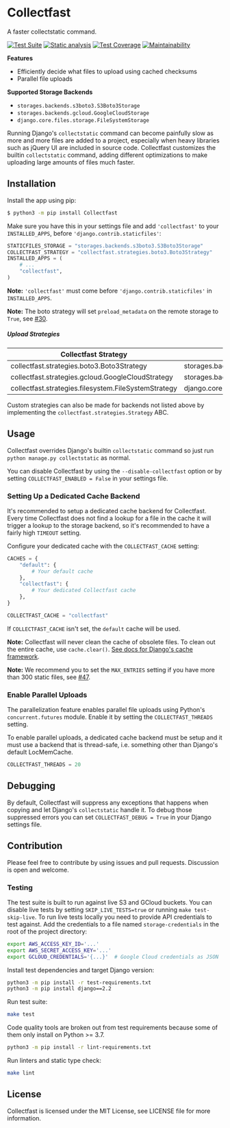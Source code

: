 # Collectfast

A faster collectstatic command.

[![Test Suite](https://github.com/antonagestam/collectfast/workflows/Test%20Suite/badge.svg)](https://github.com/antonagestam/collectfast/actions?query=workflow%3A%22Test+Suite%22+branch%3Amaster)
[![Static analysis](https://github.com/antonagestam/collectfast/workflows/Static%20analysis/badge.svg?branch=master)](https://github.com/antonagestam/collectfast/actions?query=workflow%3A%22Static+analysis%22+branch%3Amaster)
[![Test Coverage](https://api.codeclimate.com/v1/badges/ae25f7543fea0bbccb01/test_coverage)](https://codeclimate.com/github/antonagestam/collectfast/test_coverage)
[![Maintainability](https://api.codeclimate.com/v1/badges/ae25f7543fea0bbccb01/maintainability)](https://codeclimate.com/github/antonagestam/collectfast/maintainability)

**Features**

- Efficiently decide what files to upload using cached checksums
- Parallel file uploads

**Supported Storage Backends**

- `storages.backends.s3boto3.S3Boto3Storage`
- `storages.backends.gcloud.GoogleCloudStorage`
- `django.core.files.storage.FileSystemStorage`

Running Django's `collectstatic` command can become painfully slow as more and
more files are added to a project, especially when heavy libraries such as
jQuery UI are included in source code. Collectfast customizes the builtin
`collectstatic` command, adding different optimizations to make uploading large
amounts of files much faster.


## Installation

Install the app using pip:

```bash
$ python3 -m pip install Collectfast
```

Make sure you have this in your settings file and add `'collectfast'` to your
`INSTALLED_APPS`, before `'django.contrib.staticfiles'`:

```python
STATICFILES_STORAGE = "storages.backends.s3boto3.S3Boto3Storage"
COLLECTFAST_STRATEGY = "collectfast.strategies.boto3.Boto3Strategy"
INSTALLED_APPS = (
    # ...
    "collectfast",
)
```

**Note:** `'collectfast'` must come before `'django.contrib.staticfiles'` in
`INSTALLED_APPS`.

**Note:** The boto strategy will set `preload_metadata` on the remote storage
to `True`, see [#30][issue-30].

[issue-30]: https://github.com/antonagestam/collectfast/issues/30

##### Upload Strategies

Collectfast Strategy|Storage Backend
---|---
collectfast.strategies.boto3.Boto3Strategy|storages.backends.s3boto3.S3Boto3Storage
collectfast.strategies.gcloud.GoogleCloudStrategy|storages.backends.gcloud.GoogleCloudStorage
collectfast.strategies.filesystem.FileSystemStrategy|django.core.files.storage.FileSystemStorage

Custom strategies can also be made for backends not listed above by
implementing the `collectfast.strategies.Strategy` ABC.


## Usage

Collectfast overrides Django's builtin `collectstatic` command so just run
`python manage.py collectstatic` as normal.

You can disable Collectfast by using the `--disable-collectfast` option or by
setting `COLLECTFAST_ENABLED = False` in your settings file.

### Setting Up a Dedicated Cache Backend

It's recommended to setup a dedicated cache backend for Collectfast. Every time
Collectfast does not find a lookup for a file in the cache it will trigger a
lookup to the storage backend, so it's recommended to have a fairly high
`TIMEOUT` setting.

Configure your dedicated cache with the `COLLECTFAST_CACHE` setting:

```python
CACHES = {
    "default": {
        # Your default cache
    },
    "collectfast": {
        # Your dedicated Collectfast cache
    },
}

COLLECTFAST_CACHE = "collectfast"
```

If `COLLECTFAST_CACHE` isn't set, the `default` cache will be used.

**Note:** Collectfast will never clean the cache of obsolete files. To clean
out the entire cache, use `cache.clear()`. [See docs for Django's cache
framework][django-cache].

**Note:** We recommend you to set the `MAX_ENTRIES` setting if you have more
than 300 static files, see [#47][issue-47].

[django-cache]: https://docs.djangoproject.com/en/stable/topics/cache/
[issue-47]: https://github.com/antonagestam/collectfast/issues/47

### Enable Parallel Uploads

The parallelization feature enables parallel file uploads using Python's
`concurrent.futures` module. Enable it by setting the `COLLECTFAST_THREADS`
setting.

To enable parallel uploads, a dedicated cache backend must be setup and it must
use a backend that is thread-safe, i.e. something other than Django's default
LocMemCache.

```python
COLLECTFAST_THREADS = 20
```


## Debugging

By default, Collectfast will suppress any exceptions that happens when copying
and let Django's `collectstatic` handle it. To debug those suppressed errors
you can set `COLLECTFAST_DEBUG = True` in your Django settings file.


## Contribution

Please feel free to contribute by using issues and pull requests. Discussion is
open and welcome.

### Testing

The test suite is built to run against live S3 and GCloud buckets. You can
disable live tests by setting `SKIP_LIVE_TESTS=true` or running `make
test-skip-live`. To run live tests locally you need to provide API credentials
to test against. Add the credentials to a file named `storage-credentials` in
the root of the project directory:

```bash
export AWS_ACCESS_KEY_ID='...'
export AWS_SECRET_ACCESS_KEY='...'
export GCLOUD_CREDENTIALS='{...}'  # Google Cloud credentials as JSON
```

Install test dependencies and target Django version:

```bash
python3 -m pip install -r test-requirements.txt
python3 -m pip install django==2.2
```

Run test suite:

```bash
make test
```

Code quality tools are broken out from test requirements because some of them
only install on Python >= 3.7.

```bash
python3 -m pip install -r lint-requirements.txt
```

Run linters and static type check:

```bash
make lint
```


## License

Collectfast is licensed under the MIT License, see LICENSE file for more
information.
